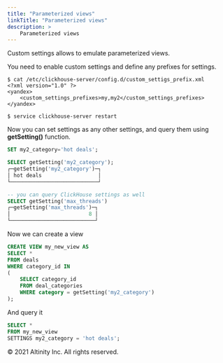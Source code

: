 ```yaml
---
title: "Parameterized views"
linkTitle: "Parameterized views"
description: >
    Parameterized views
---
```


Custom settings allows to emulate parameterized views.

You need to enable custom settings and define any prefixes for settings.

```markup
$ cat /etc/clickhouse-server/config.d/custom_settigs_prefix.xml
<?xml version="1.0" ?>
<yandex>
    <custom_settings_prefixes>my,my2</custom_settings_prefixes>
</yandex>

$ service clickhouse-server restart
```

Now you can set settings as any other settings, and query them using **getSetting\(\)** function.

```sql
SET my2_category='hot deals';

SELECT getSetting('my2_category');
┌─getSetting('my2_category')─┐
│ hot deals                  │
└────────────────────────────┘

-- you can query ClickHouse settings as well
SELECT getSetting('max_threads')
┌─getSetting('max_threads')─┐
│                         8 │
└───────────────────────────┘
```

Now we can create a view

```sql
CREATE VIEW my_new_view AS
SELECT *
FROM deals
WHERE category_id IN
(
    SELECT category_id
    FROM deal_categories
    WHERE category = getSetting('my2_category')
);
```

And query it

```sql
SELECT *
FROM my_new_view
SETTINGS my2_category = 'hot deals';
```

© 2021 Altinity Inc. All rights reserved.

